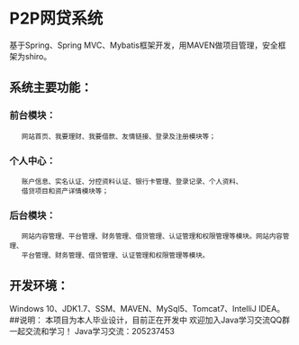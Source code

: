 # P2P网贷系统

基于Spring、Spring MVC、Mybatis框架开发，用MAVEN做项目管理，安全框架为shiro。

##  系统主要功能：
### 前台模块：
       网站首页、我要理财、我要借款、友情链接、登录及注册模块等；
### 个人中心：
       账户信息、实名认证、分控资料认证、银行卡管理、登录记录、个人资料、
       借贷项目和资产详情模块等；
### 后台模块：
       网站内容管理、平台管理、财务管理、借贷管理、认证管理和权限管理等模块。网站内容管理、
       平台管理、财务管理、借贷管理、认证管理和权限管理等模块。
## 开发环境：
Windows 10、JDK1.7、SSM、MAVEN、MySql5、Tomcat7、IntelliJ IDEA。
##说明：
本项目为本人毕业设计，目前正在开发中
欢迎加入Java学习交流QQ群一起交流和学习！
Java学习交流：205237453
